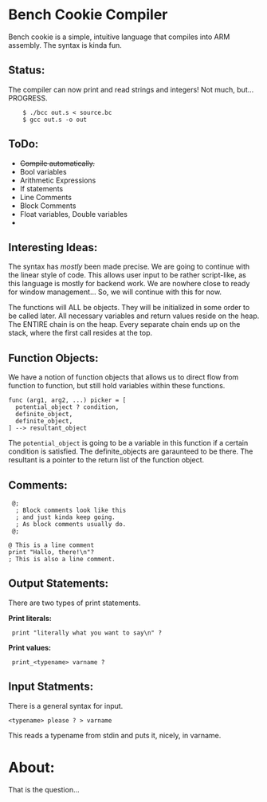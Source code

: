 Bench Cookie Compiler
=====================
Bench cookie is a simple, intuitive language that compiles into ARM assembly.
The syntax is kinda fun.

Status:
-------
The compiler can now print and read strings and integers! Not much, but... PROGRESS.

```
    $ ./bcc out.s < source.bc
    $ gcc out.s -o out
```

ToDo:
-----
 * ~~Compile automatically.~~
 * Bool variables
 * Arithmetic Expressions
 * If statements
 * Line Comments
 * Block Comments
 * Float variables, Double variables
 * 
Interesting Ideas:
------------------
The syntax has *mostly* been made precise. We are going to continue with the linear style of code. This allows user input to be rather script-like, as this language is mostly for backend work. We are nowhere close to ready for window management... So, we will continue with this for now.

The functions will ALL be objects. They will be initialized in some order to be called later. All necessary variables and return values reside on the heap. The ENTIRE chain is on the heap. Every separate chain ends up on the stack, where the first call resides at the top.

Function Objects:
-----------------
We have a notion of function objects that allows us to direct flow from function to function,
but still hold variables within these functions.

```
func (arg1, arg2, ...) picker = [
  potential_object ? condition,
  definite_object,
  definite_object,
] --> resultant_object
```

The `potential_object` is going to be a variable in this function if a certain
condition is satisfied. The definite_objects are garaunteed to be there. The resultant
is a pointer to the return list of the function object.

Comments:
---------
```
 @;
  ; Block comments look like this
  ; and just kinda keep going.
  ; As block comments usually do.
 @;

@ This is a line comment
print "Hallo, there!\n"?
; This is also a line comment.
```

Output Statements:
-----------------
There are two types of print statements.

**Print literals:**

```
 print "literally what you want to say\n" ?
```

**Print values:**

```
 print_<typename> varname ?
```

Input Statments:
----------------
There is a general syntax for input.

```
<typename> please ? > varname
```

This reads a typename from stdin and puts it, nicely, in varname.


About:
======
That is the question...
